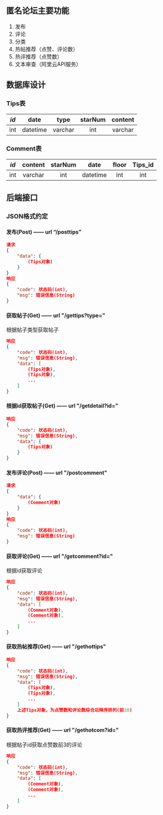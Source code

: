 ## 匿名论坛主要功能

1. 发布
2. 评论
3. 分类
4. 热帖推荐（点赞、评论数）
5. 热评推荐（点赞数）
6. 文本审查（阿里云API服务）

## 数据库设计

### Tips表

| *id* | date |  type  | starNum | content |
| :--: | :--: | :----: | :-----: | :-----: |
| int  | datetime | varchar |   int   | varchar  |

### Comment表

| *id* | content | starNum | date | floor | Tips_id |
| :--: | :-----: | :-----: | :--: | :---: | :-----: |
| int  | varchar  |   int   | datetime |  int  |   int   |

## 后端接口

### JSON格式约定

#### 发布(Post) —— url “/posttips”

```json
请求
{
    "data": {
        (Tips对象)
    }
}
响应
{
    "code": 状态码(int),
    "msg": 错误信息(String)
}
```

#### 获取帖子(Get) —— url "/gettips?type="

根据帖子类型获取帖子

```json
响应
{
    "code": 状态码(int),
    "msg": 错误信息(String),
    "data": [
        (Tips对象),
        (Tips对象),
        ...
    ]
}
```

#### 根据id获取帖子(Get) —— url "/getdetail?id="

```json
响应
{
    "code": 状态码(int),
    "msg": 错误信息(String),
    "data": {
        (Tips对象)
    }
}
```

#### 发布评论(Post) —— url "/postcomment"

```json
请求
{
    "data": {
        (Comment对象)
	}
}
响应
{
    "code": 状态码(int),
    "msg": 错误信息(String)
}
```

#### 获取评论(Get) —— url "/getcomment?id="

根据id获取评论

```json
响应
{
    "code": 状态码(int),
    "msg": 错误信息(String),
    "data": [
        (Comment对象),
        (Comment对象),
        ...
    ]
}
```

#### 获取热帖推荐(Get) —— url "/gethottips"

```json
响应
{
    "code": 状态码(int),
    "msg": 错误信息(String),
    "data": [
        (Tips对象),
        (Tips对象),
        ...
    ]
    上述Tips对象，为点赞数和评论数综合后降序排列(前10)
}
```

#### 获取热评推荐(Get) —— url "/gethotcom?id="

根据帖子id获取点赞数前3的评论

```json
响应
{
    "code": 状态码(int),
    "msg": 错误信息(String),
    "data": [
        (Comment对象),
        (Comment对象),
        ...
    ]
}
```

